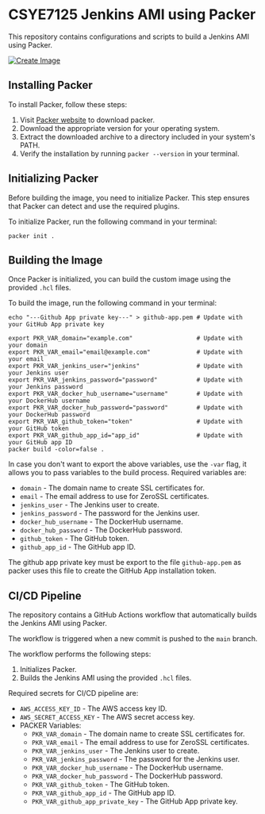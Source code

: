 # CSYE7125 Jenkins AMI using Packer

This repository contains configurations and scripts to build a Jenkins AMI using Packer.

[![Create Image](https://github.com/cyse7125-su24-team06/ami-jenkins/actions/workflows/release.yml/badge.svg)](https://github.com/cyse7125-su24-team06/ami-jenkins/actions/workflows/release.yml)

## Installing Packer

To install Packer, follow these steps:

1. Visit [Packer website](https://www.packer.io/downloads) to download packer.
2. Download the appropriate version for your operating system.
3. Extract the downloaded archive to a directory included in your system's PATH.
4. Verify the installation by running `packer --version` in your terminal.

## Initializing Packer

Before building the image, you need to initialize Packer. This step ensures that Packer can detect and use the required plugins.

To initialize Packer, run the following command in your terminal:

    packer init .

## Building the Image

Once Packer is initialized, you can build the custom image using the provided `.hcl` files.

To build the image, run the following command in your terminal:

    echo "---Github App private key---" > github-app.pem # Update with your GitHub App private key

    export PKR_VAR_domain="example.com"                  # Update with your domain
    export PKR_VAR_email="email@example.com"             # Update with your email
    export PKR_VAR_jenkins_user="jenkins"                # Update with your Jenkins user
    export PKR_VAR_jenkins_password="password"           # Update with your Jenkins password
    export PKR_VAR_docker_hub_username="username"        # Update with your DockerHub username
    export PKR_VAR_docker_hub_password="password"        # Update with your DockerHub password
    export PKR_VAR_github_token="token"                  # Update with your GitHub token
    export PKR_VAR_github_app_id="app_id"                # Update with your GitHub app ID
    packer build -color=false .

In case you don't want to export the above variables, use the `-var` flag, it allows you to pass variables to the build process.
Required variables are:

- `domain` - The domain name to create SSL certificates for.
- `email` - The email address to use for ZeroSSL certificates.
- `jenkins_user` - The Jenkins user to create.
- `jenkins_password` - The password for the Jenkins user.
- `docker_hub_username` - The DockerHub username.
- `docker_hub_password` - The DockerHub password.
- `github_token` - The GitHub token.
- `github_app_id` - The GitHub app ID.

The github app private key must be export to the file `github-app.pem` as packer uses this file to create the GitHub App installation token.

## CI/CD Pipeline

The repository contains a GitHub Actions workflow that automatically builds the Jenkins AMI using Packer.

The workflow is triggered when a new commit is pushed to the `main` branch.

The workflow performs the following steps:

1. Initializes Packer.
2. Builds the Jenkins AMI using the provided `.hcl` files.

Required secrets for CI/CD pipeline are:

- `AWS_ACCESS_KEY_ID` - The AWS access key ID.
- `AWS_SECRET_ACCESS_KEY` - The AWS secret access key.
- PACKER Variables:
  - `PKR_VAR_domain` - The domain name to create SSL certificates for.
  - `PKR_VAR_email` - The email address to use for ZeroSSL certificates.
  - `PKR_VAR_jenkins_user` - The Jenkins user to create.
  - `PKR_VAR_jenkins_password` - The password for the Jenkins user.
  - `PKR_VAR_docker_hub_username` - The DockerHub username.
  - `PKR_VAR_docker_hub_password` - The DockerHub password.
  - `PKR_VAR_github_token` - The GitHub token.
  - `PKR_VAR_github_app_id` - The GitHub app ID.
  - `PKR_VAR_github_app_private_key` - The GitHub App private key.
